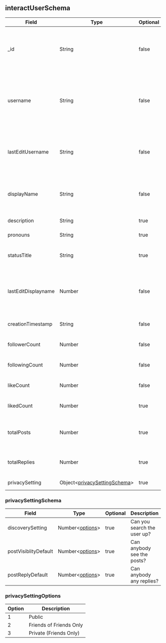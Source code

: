 ## interactUserSchema
| Field | Type | Optional | Description |
| -- | -- | -- | -- |
| _id | String | false |  userID: this is used for everything within the site, it's used for posts, live chat, etc. |
| username | String | false | Used as a unqiue identifier, someone can search up a username and get the exact result when needed.
| lastEditUsername | String | false | This is used to know the last time they updated their displayname. (also used for rate limiting) |
| displayName | String | false | Used for general name incase username is not as you wanted. |
| description | String | true | The user's bio/description. |
| pronouns | String | true | The user's pronouns. |
| statusTitle | String | true | Users can set a status that shows up on the profile.
| lastEditDisplayname | Number | false | This is used to know the last time they updated their displayname. (also used for rate limiting) |
| creationTimestamp | String | false | When the user first joined the site. |
| followerCount | Number | false | Amount of followers the user has. |
| followingCount | Number | false | Amount of people the user is following. |
| likeCount | Number | false | Amount of likes the user has on all their posts. |
| likedCount | Number | true | Amount of posts the user has liked |
| totalPosts | Number | true | The total amount of indepentant posts the user has made. |
| totalReplies | Number | true | The total amount of replies the user has made. |
| privacySetting | Object<[privacySettingSchema](#privacysettingschema)> | true | User privacy settings. |

### privacySettingSchema
| Field | Type | Optional | Description | 
| -- | -- | -- | -- |
| discoverySetting | Number<[options](#privacysettingoptions)>| true | Can you search the user up? | 
| postVisiblityDefault | Number<[options](#privacysettingoptions)> | true | Can anybody see the posts? |
| postReplyDefault | Number<[options](#privacysettingoptions)>| true | Can anybody any replies? |

### privacySettingOptions
| Option | Description |
| -- | -- | 
| 1 | Public | Everybody will be able to view data.
| 2 | Friends of Friends Only | Only friends of friends will be able to view data.
| 3 | Private (Friends Only) | Only your friends will be able to view data.
